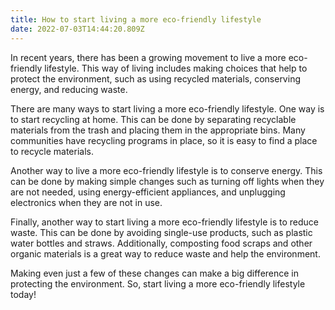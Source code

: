 ```yaml
---
title: How to start living a more eco-friendly lifestyle
date: 2022-07-03T14:44:20.809Z
---
```


In recent years, there has been a growing movement to live a more eco-friendly lifestyle. This way of living includes making choices that help to protect the environment, such as using recycled materials, conserving energy, and reducing waste.

There are many ways to start living a more eco-friendly lifestyle. One way is to start recycling at home. This can be done by separating recyclable materials from the trash and placing them in the appropriate bins. Many communities have recycling programs in place, so it is easy to find a place to recycle materials.

Another way to live a more eco-friendly lifestyle is to conserve energy. This can be done by making simple changes such as turning off lights when they are not needed, using energy-efficient appliances, and unplugging electronics when they are not in use.

Finally, another way to start living a more eco-friendly lifestyle is to reduce waste. This can be done by avoiding single-use products, such as plastic water bottles and straws. Additionally, composting food scraps and other organic materials is a great way to reduce waste and help the environment.

Making even just a few of these changes can make a big difference in protecting the environment. So, start living a more eco-friendly lifestyle today!
